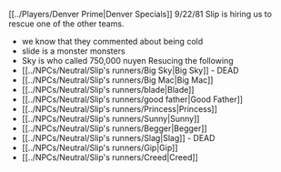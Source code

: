[[../Players/Denver Prime|Denver Specials]]
9/22/81
Slip is hiring us to rescue one of the other teams. 
- we know that they commented about being cold
- slide is a monster monsters
- Sky is who called
750,000 nuyen
Resucing the following
- [[../NPCs/Neutral/Slip's runners/Big Sky|Big Sky]] - DEAD
- [[../NPCs/Neutral/Slip's runners/Big Mac|Big Mac]]
- [[../NPCs/Neutral/Slip's runners/blade|Blade]]
- [[../NPCs/Neutral/Slip's runners/good father|Good Father]]
- [[../NPCs/Neutral/Slip's runners/Princess|Princess]]
- [[../NPCs/Neutral/Slip's runners/Sunny|Sunny]]
- [[../NPCs/Neutral/Slip's runners/Begger|Begger]]
- [[../NPCs/Neutral/Slip's runners/Slag|Slag]] - DEAD
- [[../NPCs/Neutral/Slip's runners/Gip|Gip]]
- [[../NPCs/Neutral/Slip's runners/Creed|Creed]]

